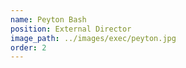 ```yaml
---
name: Peyton Bash
position: External Director
image_path: ../images/exec/peyton.jpg
order: 2
---
```

